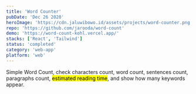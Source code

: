 ```yaml
---
title: 'Word Counter'
pubDate: 'Dec 26 2020'
heroImage: 'https://cdn.jaluwibowo.id/assets/projects/word-counter.png'
repo: 'https://github.com/jarooda/word-count'
demo: 'https://word-count-kohl.vercel.app/'
stacks: ['React', 'Tailwind']
status: 'completed'
category: 'web-app'
platform: 'web'
---
```


Simple Word Count, check characters count, word count, sentences count, paragraphs count, <mark>estimated reading time</mark>, and show how many keywords appear.